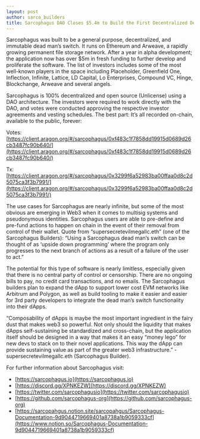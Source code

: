 ```yaml
---
layout: post
author: sarco_builders
title: Sarcophagus DAO Closes $5.4m to Build the First Decentralized Dead Man’s Switch 
---
```

Sarcophagus was built to be a general purpose, decentralized, and immutable dead man’s switch. It runs on Ethereum and Arweave, a rapidly growing permanent file storage network. After a year in alpha development; the application now has over $5m in fresh funding to further develop and proliferate the software. The list of investors includes some of the most well-known players in the space including Placeholder, Greenfield One, Inflection, Infinite, Lattice, LD Capital, Lo Enterprises, Compound VC, Hinge, Blockchange, Arweave and several angels. 

Sarcophagus is 100% decentralized and open source (Unlicense) using a DAO architecture. The investors were required to work directly with the DAO, and votes were conducted approving the respective investor agreements and vesting schedules. The best part: It’s all recorded on-chain, available to the public, forever:

Votes: [https://client.aragon.org/#/sarcophagus/0xf483c1f7858dd19915d0689d26cb3487fc90b640/](https://client.aragon.org/#/sarcophagus/0xf483c1f7858dd19915d0689d26cb3487fc90b640/)

Tx: [https://client.aragon.org/#/sarcophagus/0x3299f6a52983ba00ffaa0d8c2d5075ca3f3b7991/](https://client.aragon.org/#/sarcophagus/0x3299f6a52983ba00ffaa0d8c2d5075ca3f3b7991/)

The use cases for Sarcophagus are nearly infinite, but some of the most obvious are emerging in Web3 when it comes to multisig systems and pseudonymous identities. Sarcophagus users are able to pre-define and pre-fund actions to happen on chain in the event of their removal from control of their wallet. Quote from “supersecretevilmegallc.eth” (one of the Sarcophagus Builders): “Using a Sarcophagus dead man’s switch can be thought of as ‘upside down programming’ where the program only progresses to the next branch of actions as a result of a failure of the user to act.” 

The potential for this type of software is nearly limitless, especially given that there is no central party of control or censorship. There are no ongoing bills to pay, no credit card transactions, and no emails. The Sarcophagus builders plan to expand the dApp to support lower cost EVM networks like Arbitrum and Polygon, as well as build tooling to make it easier and easier for 3rd party developers to integrate the dead man’s switch functionality into their dApps. 

“Composability of dApps is maybe the most important ingredient in the fairy dust that makes web3 so powerful. Not only should the liquidity that makes dApps self-sustaining be standardized and cross-chain, but the application itself should be designed in a way that makes it an easy “money lego” for new devs to stack on to their novel applications. This way the dApp can provide sustaining value as part of the greater web3 infrastructure.” - supersecretevilmegallc.eth (Sarcophagus Builder).

For further information about Sarcophagus visit: 

- [https://sarcophagus.io](https://sarcophagus.io)
- [https://discord.gg/XPNKEZW](https://discord.gg/XPNKEZW)
- [https://twitter.com/sarcophagusio](https://twitter.com/sarcophagusio)
- [https://github.com/sarcophagus-org](https://github.com/sarcophagus-org)
- [https://sarcopahgus.notion.site/sarcopahgus/Sarcophagus-Documentation-9d9044719669401a8738a1b9059333cf](https://www.notion.so/Sarcophagus-Documentation-9d9044719669401a8738a1b9059333cf)
